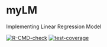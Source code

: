 # myLM
Implementing Linear Regression Model

[![R-CMD-check](https://github.com/wjhlang/myLM/actions/workflows/check-release.yaml/badge.svg)](https://github.com/wjhlang/myLM/actions/workflows/check-release.yaml) [![test-coverage](https://github.com/wjhlang/myLM/actions/workflows/test-coverage.yaml/badge.svg)](https://github.com/wjhlang/myLM/actions/workflows/test-coverage.yaml)
